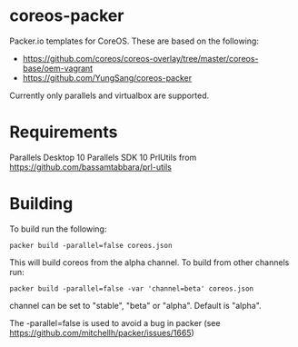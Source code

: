 coreos-packer
=============

Packer.io templates for CoreOS. These are based on the following:

  - https://github.com/coreos/coreos-overlay/tree/master/coreos-base/oem-vagrant
  - https://github.com/YungSang/coreos-packer

Currently only parallels and virtualbox are supported.

Requirements
============

Parallels Desktop 10
Parallels SDK 10
PrlUtils from https://github.com/bassamtabbara/prl-utils


Building
========

To build run the following:

```
packer build -parallel=false coreos.json 
```

This will build coreos from the alpha channel. To build from other channels run:

```
packer build -parallel=false -var 'channel=beta' coreos.json 
```

channel can be set to "stable", "beta" or "alpha". Default is "alpha". 

The -parallel=false is used to avoid a bug in packer (see https://github.com/mitchellh/packer/issues/1665)

